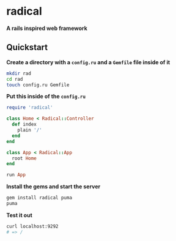 # radical

__A rails inspired web framework__

## Quickstart

__Create a directory with a `config.ru` and a `Gemfile` file inside of it__

```sh
mkdir rad
cd rad
touch config.ru Gemfile
```

__Put this inside of the `config.ru`__

```rb
require 'radical'

class Home < Radical::Controller
  def index
    plain '/'
  end
end

class App < Radical::App
  root Home
end

run App
```

__Install the gems and start the server__

```sh
gem install radical puma
puma
```

__Test it out__

```sh
curl localhost:9292
# => /
```
